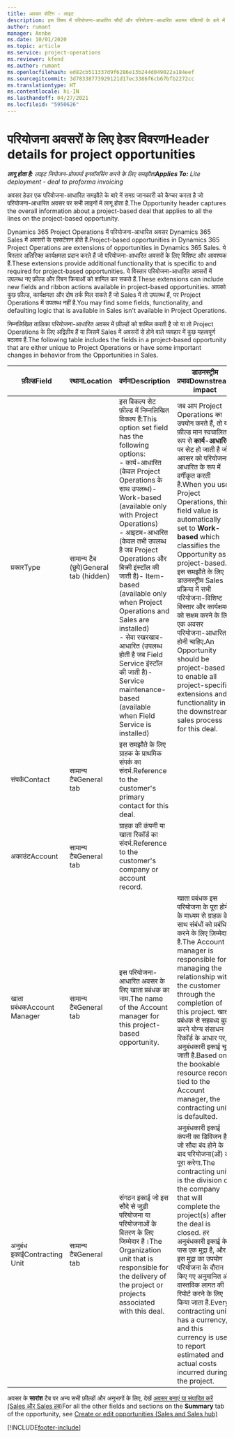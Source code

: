```yaml
---
title: अवसर सेटिंग - लाइट
description: इस विषय में परियोजना-आधारित सौदों और परियोजना-आधारित अवसर पंक्तियों के बारे में जानकारी दी गई है.
author: rumant
manager: Annbe
ms.date: 10/01/2020
ms.topic: article
ms.service: project-operations
ms.reviewer: kfend
ms.author: rumant
ms.openlocfilehash: ed82cb511337d9f6286e13b244d049022a184eef
ms.sourcegitcommit: 3d78338773929121d17ec3386f6cb67bfb2272cc
ms.translationtype: HT
ms.contentlocale: hi-IN
ms.lasthandoff: 04/27/2021
ms.locfileid: "5950626"
---
```

# <a name="header-details-for-project-opportunities"></a><span data-ttu-id="7d936-103">परियोजना अवसरों के लिए हेडर विवरण</span><span class="sxs-lookup"><span data-stu-id="7d936-103">Header details for project opportunities</span></span>

<span data-ttu-id="7d936-104">_**लागू होता है:** लाइट नियोजन-प्रोफार्मा इनवॉयसिंग करने के लिए समझौता_</span><span class="sxs-lookup"><span data-stu-id="7d936-104">_**Applies To:** Lite deployment - deal to proforma invoicing_</span></span>

<span data-ttu-id="7d936-105">अवसर हेडर एक परियोजना-आधारित समझौते के बारे में समग्र जानकारी को कैप्चर करता है जो परियोजना-आधारित अवसर पर सभी लाइनों में लागू होता है.</span><span class="sxs-lookup"><span data-stu-id="7d936-105">The Opportunity header captures the overall information about a project-based deal that applies to all the lines on the project-based opportunity.</span></span>

<span data-ttu-id="7d936-106">Dynamics 365 Project Operations में परियोजना-आधारित अवसर Dynamics 365 Sales में अवसरों के एक्सटेंशन होते हैं.</span><span class="sxs-lookup"><span data-stu-id="7d936-106">Project-based opportunities in Dynamics 365 Project Operations are extensions of opportunities in Dynamics 365 Sales.</span></span> <span data-ttu-id="7d936-107">ये विस्तार अतिरिक्त कार्यक्षमता प्रदान करते हैं जो परियोजना-आधारित अवसरों के लिए विशिष्ट और आवश्यक हैं.</span><span class="sxs-lookup"><span data-stu-id="7d936-107">These extensions provide additional functionality that is specific to and required for project-based opportunities.</span></span> <span data-ttu-id="7d936-108">ये विस्तार परियोजना-आधारित अवसरों में उपलब्ध नए फ़ील्ड और रिबन क्रियाओं को शामिल कर सकते हैं.</span><span class="sxs-lookup"><span data-stu-id="7d936-108">These extensions can include new fields and ribbon actions available in project-based opportunities.</span></span> <span data-ttu-id="7d936-109">आपको कुछ फ़ील्ड, कार्यक्षमता और दोष तर्क मिल सकते हैं जो Sales में तो उपलब्ध हैं, पर Project Operations में उपलब्ध नहीं है.</span><span class="sxs-lookup"><span data-stu-id="7d936-109">You may find some fields, functionality, and defaulting logic that is available in Sales isn't available in Project Operations.</span></span>

<span data-ttu-id="7d936-110">निम्नलिखित तालिका परियोजना-आधारित अवसर में फ़ील्डों को शामिल करती है जो या तो Project Operations के लिए अद्वितीय हैं या जिसमें Sales में अवसरों से होने वाले व्यवहार में कुछ महत्वपूर्ण बदलाव हैं.</span><span class="sxs-lookup"><span data-stu-id="7d936-110">The following table includes the fields in a project-based opportunity that are either unique to Project Operations or have some important changes in behavior from the Opportunities in Sales.</span></span>

| <span data-ttu-id="7d936-111">**फ़ील्ड**</span><span class="sxs-lookup"><span data-stu-id="7d936-111">**Field**</span></span> | <span data-ttu-id="7d936-112">**स्थान**</span><span class="sxs-lookup"><span data-stu-id="7d936-112">**Location**</span></span> | <span data-ttu-id="7d936-113">**वर्णन**</span><span class="sxs-lookup"><span data-stu-id="7d936-113">**Description**</span></span> | <span data-ttu-id="7d936-114">**डाउनस्ट्रीम प्रभाव**</span><span class="sxs-lookup"><span data-stu-id="7d936-114">**Downstream impact**</span></span> |
| --- | --- | --- | --- |
| <span data-ttu-id="7d936-115">प्रकार</span><span class="sxs-lookup"><span data-stu-id="7d936-115">Type</span></span> | <span data-ttu-id="7d936-116">सामान्य टैब (छुपे)</span><span class="sxs-lookup"><span data-stu-id="7d936-116">General tab (hidden)</span></span> | <span data-ttu-id="7d936-117">इस विकल्प सेट फ़ील्ड में निम्नलिखित विकल्प हैं:</span><span class="sxs-lookup"><span data-stu-id="7d936-117">This option set field has the following options:</span></span></br><span data-ttu-id="7d936-118">- कार्य-आधारित (केवल Project Operations के साथ उपलब्ध)</span><span class="sxs-lookup"><span data-stu-id="7d936-118">- Work-based (available only with Project Operations)</span></span></br><span data-ttu-id="7d936-119">- आइटम-आधारित (केवल तभी उपलब्ध है जब Project Operations और बिक्री इंस्टॉल की जाती है)</span><span class="sxs-lookup"><span data-stu-id="7d936-119">- Item-based (available only when Project Operations and Sales are installed)</span></span></br><span data-ttu-id="7d936-120">- सेवा रखरखाव-आधारित (उपलब्ध होती है जब Field Service इंस्टॉल की जाती है)</span><span class="sxs-lookup"><span data-stu-id="7d936-120">- Service maintenance-based (available when Field Service is installed)</span></span> | <span data-ttu-id="7d936-121">जब आप Project Operations का उपयोग करते हैं, तो यह फ़ील्ड मान स्वचालित रूप से **कार्य-आधारित** पर सेट हो जाती है जो अवसर को परियोजना-आधारित के रूप में वर्गीकृत करती है.</span><span class="sxs-lookup"><span data-stu-id="7d936-121">When you use Project Operations, this field value is automatically set to **Work-based** which classifies the Opportunity as project-based.</span></span> <span data-ttu-id="7d936-122">इस समझौते के लिए डाउनस्ट्रीम Sales प्रक्रिया में सभी परियोजना-विशिष्ट विस्तार और कार्यक्षमता को सक्षम करने के लिए एक अवसर परियोजना-आधारित होनी चाहिए.</span><span class="sxs-lookup"><span data-stu-id="7d936-122">An Opportunity should be project-based to enable all project-specific extensions and functionality in the downstream sales process for this deal.</span></span> |
| <span data-ttu-id="7d936-123">संपर्क</span><span class="sxs-lookup"><span data-stu-id="7d936-123">Contact</span></span> | <span data-ttu-id="7d936-124">सामान्य टैब</span><span class="sxs-lookup"><span data-stu-id="7d936-124">General tab</span></span> | <span data-ttu-id="7d936-125">इस समझौते के लिए ग्राहक के प्राथमिक संपर्क का संदर्भ.</span><span class="sxs-lookup"><span data-stu-id="7d936-125">Reference to the customer's primary contact for this deal.</span></span> | |
| <span data-ttu-id="7d936-126">अकाउंट</span><span class="sxs-lookup"><span data-stu-id="7d936-126">Account</span></span> | <span data-ttu-id="7d936-127">सामान्य टैब</span><span class="sxs-lookup"><span data-stu-id="7d936-127">General tab</span></span> | <span data-ttu-id="7d936-128">ग्राहक की कंपनी या खाता रिकॉर्ड का संदर्भ.</span><span class="sxs-lookup"><span data-stu-id="7d936-128">Reference to the customer's company or account record.</span></span> | |
| <span data-ttu-id="7d936-129">खाता प्रबंधक</span><span class="sxs-lookup"><span data-stu-id="7d936-129">Account Manager</span></span> | <span data-ttu-id="7d936-130">सामान्य टैब</span><span class="sxs-lookup"><span data-stu-id="7d936-130">General tab</span></span> | <span data-ttu-id="7d936-131">इस परियोजना-आधारित अवसर के लिए खाता प्रबंधक का नाम.</span><span class="sxs-lookup"><span data-stu-id="7d936-131">The name of the Account manager for this project-based opportunity.</span></span> | <span data-ttu-id="7d936-132">खाता प्रबंधक इस परियोजना के पूरा होने के माध्यम से ग्राहक के साथ संबंधों को प्रबंधित करने के लिए ज़िम्मेदार है.</span><span class="sxs-lookup"><span data-stu-id="7d936-132">The Account manager is responsible for managing the relationship with the customer through the completion of this project.</span></span> <span data-ttu-id="7d936-133">खाता प्रबंधक से सहबध्द बुक करने योग्य संसाधन रिकॉर्ड के आधार पर, अनुबंधकारी इकाई चूक जाती है.</span><span class="sxs-lookup"><span data-stu-id="7d936-133">Based on the bookable resource record tied to the Account manager, the contracting unit is defaulted.</span></span> |
| <span data-ttu-id="7d936-134">अनुबंध इकाई</span><span class="sxs-lookup"><span data-stu-id="7d936-134">Contracting Unit</span></span> | <span data-ttu-id="7d936-135">सामान्य टैब</span><span class="sxs-lookup"><span data-stu-id="7d936-135">General tab</span></span> | <span data-ttu-id="7d936-136">संगठन इकाई जो इस सौदे से जुड़ी परियोजना या परियोजनाओं के वितरण के लिए जिम्मेदार है।</span><span class="sxs-lookup"><span data-stu-id="7d936-136">The Organization unit that is responsible for the delivery of the project or projects associated with this deal.</span></span> | <span data-ttu-id="7d936-137">अनुबंधकारी इकाई कंपनी का डिविजन है जो सौदा बंद होने के बाद परियोजना(ओं) को पूरा करेगा.</span><span class="sxs-lookup"><span data-stu-id="7d936-137">The contracting unit is the division of the company that will complete the project(s) after the deal is closed.</span></span> <span data-ttu-id="7d936-138">हर अनुबंधकारी इकाई के पास एक मुद्रा है, और इस मुद्रा का उपयोग परियोजना के दौरान किए गए अनुमानित और वास्तविक लागत की रिपोर्ट करने के लिए किया जाता है.</span><span class="sxs-lookup"><span data-stu-id="7d936-138">Every contracting unit has a currency, and this currency is used to report estimated and actual costs incurred during the project.</span></span> |

<span data-ttu-id="7d936-139">अवसर के **सारांश** टैब पर अन्य सभी फ़ील्डों और अनुभागों के लिए, देखें [अवसर बनाएं या संपादित करें (Sales और Sales हब)](/dynamics365/sales-enterprise/create-edit-opportunity-sales)</span><span class="sxs-lookup"><span data-stu-id="7d936-139">For all the other fields and sections on the **Summary** tab of the opportunity, see [Create or edit opportunities (Sales and Sales hub)](/dynamics365/sales-enterprise/create-edit-opportunity-sales)</span></span>


[!INCLUDE[footer-include](../../includes/footer-banner.md)]
